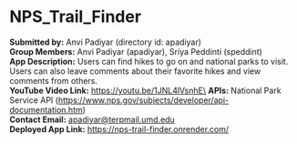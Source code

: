 # NPS_Trail_Finder
**Submitted by:** Anvi Padiyar (directory id: apadiyar)\
**Group Members:** Anvi Padiyar (apadiyar), Sriya Peddinti (speddint)\
**App Description:** Users can find hikes to go on and national parks to visit. Users can also leave comments about their favorite hikes and view comments from others. \
**YouTube Video Link:** https://youtu.be/1JNL4lVsnhE\
**APIs:** National Park Service API (https://www.nps.gov/subjects/developer/api-documentation.htm)\
**Contact Email:** apadiyar@terpmail.umd.edu\
**Deployed App Link:** https://nps-trail-finder.onrender.com/
